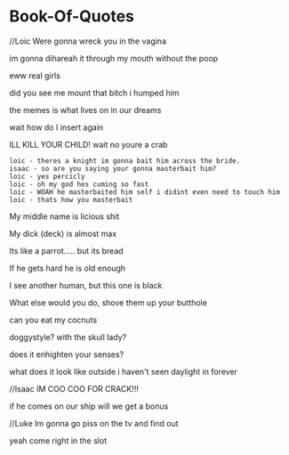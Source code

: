 # Book-Of-Quotes
//Loic
Were gonna wreck you in the vagina

im gonna dihareah it through my mouth without the poop

eww real girls

did you see me mount that bitch i humped him

the memes is what lives on in our dreams

wait how do I insert again

ILL KILL YOUR CHILD! wait no youre a crab

    loic - theres a knight im gonna bait him across the bride.
    isaac - so are you saying your gonna masterbait him?
    loic - yes percicly
    loic - oh my god hes cuming so fast
    loic - WOAH he masterbaited him self i didint even need to touch him
    loic - thats how you masterbait

My middle name is licious shit

My dick (deck) is almost max

Its like a parrot..... but its bread

If he gets hard he is old enough

I see another human, but this one is black

What else would you do, shove them up your butthole

can you eat my cocnuts

doggystyle? with the skull lady?

does it enhighten your senses?

what does it look like outside i haven't seen daylight in forever

//Isaac
IM COO COO FOR CRACK!!!

if he comes on our ship will we get a bonus

//Luke
Im gonna go piss on the tv and find out

yeah come right in the slot
